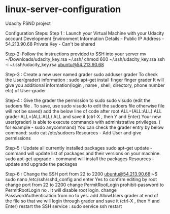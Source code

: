 # linux-server-configuration
Udacity FSND project

Configuration Steps:
Step 1 : Launch your Virtual Machine with your Udacity account
Development Environment Information Details:-
Public IP Address - 54.213.90.68
Private Key - Can't be shared

Step-2: Follow the instructions provided to SSH into your server
mv ~/Downloads/udacity_key.rsa ~/.ssh/
chmod 600 ~/.ssh/udacity_key.rsa
ssh -i ~/.ssh/udacity_key.rsa ubuntu@54.213.90.68

Step-3 : Create a new user named grader
sudo adduser grader
To check the User(grader) information :
    sudo apt-get install finger
    finger grader
It will give you additional information(login , name , shell, directory, phone number etc) of User-grader

Step-4 : Give the grader the permission to sudo
sudo visudo (edit the sudoers file . To save, use sudo visudo to edit the sudoers file otherwise file will not be saved)
add the below line of code after root ALL=(ALL:ALL) ALL grader ALL=(ALL:ALL) ALL and save it (ctrl-X , then Y and Enter)
Your new user(grader) is able to execute commands with administrative privileges. ( for example - sudo anycommand)
You can check the grader entry by below command: sudo cat /etc/sudoers
Resources - Add User and give permissions

Step-5 : Update all currently installed packages
sudo apt-get update - command will update list of packages and their versions on your machine.
sudo apt-get upgrade - command will install the packages
Resources - update and upgrade the packages

Step-6 : Change the SSH port from 22 to 2200
ubuntu@54.213.90.68:~$ sudo nano /etc/ssh/sshd_config and enter Yes to confirm editing by root
change port from 22 to 2200
change PermitRootLogin prohibit-password to PermitRootLogin no . It will disable root login.
change PasswordAuthentication from no to yes.
add AllowUsers grader at end of the file so that we will login through grader and save it (ctrl-X , then Y and Enter)
restart the SSH service : sudo service ssh restart





